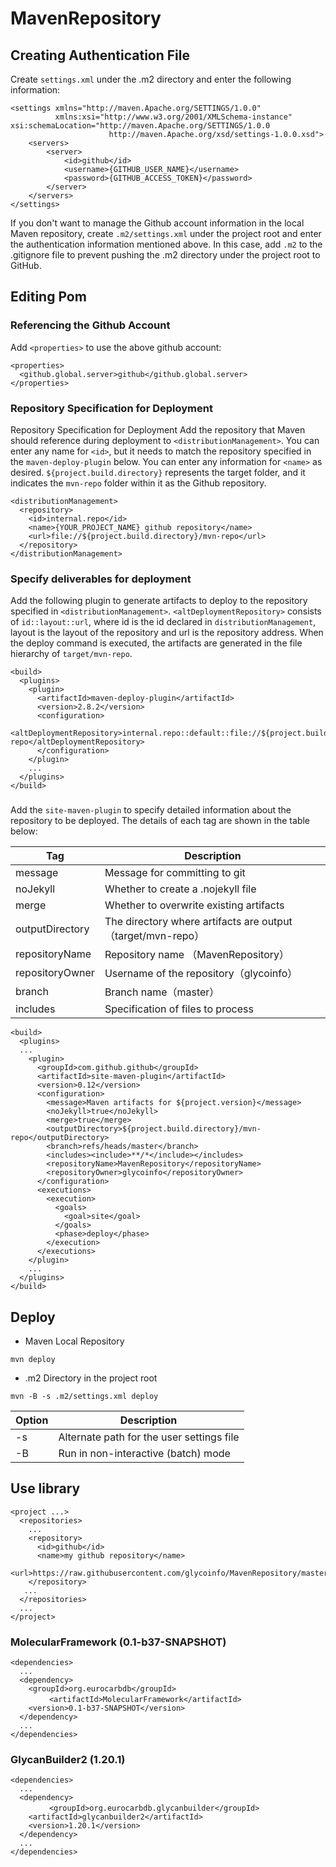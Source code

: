 # MavenRepository

## Creating Authentication File

Create `settings.xml` under the .m2 directory and enter the following information:
```
<settings xmlns="http://maven.Apache.org/SETTINGS/1.0.0"
          xmlns:xsi="http://www.w3.org/2001/XMLSchema-instance" xsi:schemaLocation="http://maven.Apache.org/SETTINGS/1.0.0
                      http://maven.Apache.org/xsd/settings-1.0.0.xsd">
    <servers>
        <server>
            <id>github</id>
            <username>{GITHUB_USER_NAME}</username>
            <password>{GITHUB_ACCESS_TOKEN}</password>
        </server>
    </servers>
</settings>
```

If you don't want to manage the Github account information in the local Maven repository, create `.m2/settings.xml` under the project root and enter the authentication information mentioned above.
In this case, add `.m2` to the .gitignore file to prevent pushing the .m2 directory under the project root to GitHub.


## Editing Pom

### Referencing the Github Account
Add `<properties>` to use the above github account:
```
<properties>
  <github.global.server>github</github.global.server>
</properties>
```

### Repository Specification for Deployment
Repository Specification for Deployment
Add the repository that Maven should reference during deployment to `<distributionManagement>`.
You can enter any name for `<id>`, but it needs to match the repository specified in the `maven-deploy-plugin` below.
You can enter any information for `<name>` as desired.
`${project.build.directory}` represents the target folder, and it indicates the `mvn-repo` folder within it as the Github repository.

```
<distributionManagement>
  <repository>
    <id>internal.repo</id>
    <name>{YOUR_PROJECT_NAME} github repository</name>
    <url>file://${project.build.directory}/mvn-repo</url>
  </repository>
</distributionManagement>
```

### Specify deliverables for deployment

Add the following plugin to generate artifacts to deploy to the repository specified in `<distributionManagement>`.
`<altDeploymentRepository>` consists of `id::layout::url`, where id is the id declared in `distributionManagement`, layout is the layout of the repository and url is the repository address.
When the deploy command is executed, the artifacts are generated in the file hierarchy of `target/mvn-repo`.

```
<build>
  <plugins>
    <plugin>
      <artifactId>maven-deploy-plugin</artifactId>
      <version>2.8.2</version>
      <configuration>
        <altDeploymentRepository>internal.repo::default::file://${project.build.directory}/mvn-repo</altDeploymentRepository>
      </configuration>
    </plugin>
    ...
  </plugins>
</build>
```

### 
Add the `site-maven-plugin` to specify detailed information about the repository to be deployed.
The details of each tag are shown in the table below:

|Tag|Description|
|---|---|
|message|Message for committing to git|
|noJekyll|Whether to create a .nojekyll file|
|merge|Whether to overwrite existing artifacts|
|outputDirectory|The directory where artifacts are output （target/mvn-repo）|
|repositoryName|Repository name （MavenRepository）|
|repositoryOwner|Username of the repository（glycoinfo）|
|branch|Branch name（master）|
|includes|Specification of files to process|

```
<build>
  <plugins>
  ...
    <plugin>
      <groupId>com.github.github</groupId>
      <artifactId>site-maven-plugin</artifactId>
      <version>0.12</version>
      <configuration>
        <message>Maven artifacts for ${project.version}</message>
        <noJekyll>true</noJekyll>
        <merge>true</merge>
        <outputDirectory>${project.build.directory}/mvn-repo</outputDirectory>
        <branch>refs/heads/master</branch>
        <includes><include>**/*</include></includes>
        <repositoryName>MavenRepository</repositoryName>
        <repositoryOwner>glycoinfo</repositoryOwner>
      </configuration>
      <executions>
        <execution>
          <goals>
            <goal>site</goal>
          </goals>
          <phase>deploy</phase>
        </execution>
      </executions>
    </plugin>
    ...
  </plugins>
</build>
```

## Deploy
* Maven Local Repository

```
mvn deploy
```

* .m2 Directory in the project root
```
mvn -B -s .m2/settings.xml deploy
```

|Option|Description|
| -- | -- |
| -s |Alternate path for the user settings file|
| -B |Run in non-interactive (batch) mode| 

## Use library
```
<project ...>
  <repositories>
    ...
    <repository>
      <id>github</id>
      <name>my github repository</name>
      <url>https://raw.githubusercontent.com/glycoinfo/MavenRepository/master/</url>
    </repository>
   ...
  </repositories>
  ...
</project>
```

### MolecularFramework (0.1-b37-SNAPSHOT)
```
<dependencies>
  ...
  <dependency>
    <groupId>org.eurocarbdb</groupId>
　  　　　<artifactId>MolecularFramework</artifactId>
    <version>0.1-b37-SNAPSHOT</version>
  </dependency>
  ...
</dependencies>
```

### GlycanBuilder2 (1.20.1)
```
<dependencies>
  ...
  <dependency>
  　　　　<groupId>org.eurocarbdb.glycanbuilder</groupId>
    <artifactId>glycanbuilder2</artifactId>
    <version>1.20.1</version>
  </dependency>
  ...
</dependencies>
```
